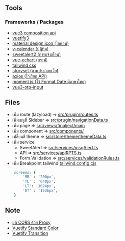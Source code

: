 ## Tools
### Frameworks / Packages 
- [vue3 composition api ](https://vuejs.org/guide/introduction.html#what-is-vue)
- [vuetify3](https://next.vuetifyjs.com/en/getting-started/installation/)
- [material design icon (ไอคอน)](https://materialdesignicons.com/)
- [v-calendar (ปฏิทิน)](https://vcalendar.io/)
- [sweetalert2 (การแจ้งเตือน)](https://sweetalert2.github.io/)
- [vue-echart (กราฟ)](https://echarts.apache.org/examples/en/index.html#chart-type-scatter)
- [tailwind css](https://tailwindcss.com/docs/installation)
- [storyset (ภาพประกอบเว็บ)](https://storyset.com/online)
- [axios (ไว้เรียก API)](https://devahoy.com/blog/fetch-api-with-axios)
- [moment js (ไว้ Format Date มีภาษาไทย)](https://momentjs.com/)
- [vue3-otp-input](https://www.npmjs.com/package/vue3-otp-input)

## Files
- เพิ่ม route (lazyload) => [src/prugin/routes.ts](https://github.com/parnuphun/ResearchProgressTrackingSystem/blob/master/src/plugin/routes.ts)
- เพิ่มเมนูที่ Sidebar => [src/prugin/navigationData.ts](https://github.com/parnuphun/ResearchProgressTrackingSystem/blob/master/src/plugin/navigationData.ts)
- เพิ่ม page => [src/views/finalject/main](https://github.com/parnuphun/ResearchProgressTrackingSystem/tree/master/src/views)
- เพิ่ม component => [src/components/](https://github.com/parnuphun/ResearchProgressTrackingSystem/tree/master/src/components)
- เปลี่ยนสี theme => [src/store/theme/themeData.ts](https://github.com/parnuphun/ResearchProgressTrackingSystem/blob/master/src/store/theme/themeData.ts)
- เพิ่ม service
    - SweetAlert => [src/services/msgAlert.ts](https://github.com/parnuphun/ResearchProgressTrackingSystem/blob/master/src/services/msgAlert.ts)
    - API => [src/services/apiRPTS.ts](https://github.com/parnuphun/ResearchProgressTrackingSystem/blob/master/src/services/apiRPTS.ts)
    - Form Validation => [src/services/validationRules.ts](https://github.com/parnuphun/ReseachProgressTrackingSystem/blob/master/src/services/validationRules.ts)
- เพิ่ม Breakpoint tailwind [tailwind.config.cjs](https://github.com/parnuphun/ResearchProgressTrackingSystem/blob/master/tailwind.config.cjs)
```ruby
    screens: {
        'MB' : '200px',
        'TL' : '640px',
        'LT': '1024px',
        'DT' : '1536px',
    }
```

## Note 
- [แก้ CORS ด้วย Proxy](https://vitejs.dev/config/server-options.html#server-proxy)
- [Vuetify Standard Color](https://stackoverflow.com/questions/52258669/how-to-change-the-text-color-of-a-vuetify-button)
- [Vuetify Transition](https://www.youtube.com/watch?v=z9DxKjnpjnI)
